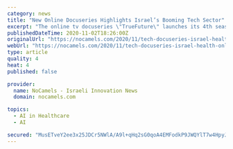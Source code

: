 ```yaml
---
category: news
title: "New Online Docuseries Highlights Israel’s Booming Tech Sector"
excerpt: "The online tv docuseries \"TrueFuture\" launches its 4th season with eight episodes focusing on Israel's booming tech sector."
publishedDateTime: 2020-11-02T18:26:00Z
originalUrl: "https://nocamels.com/2020/11/tech-docuseries-israel-health-online-tv-truefuture/"
webUrl: "https://nocamels.com/2020/11/tech-docuseries-israel-health-online-tv-truefuture/"
type: article
quality: 4
heat: 4
published: false

provider:
  name: NoCamels - Israeli Innovation News
  domain: nocamels.com

topics:
  - AI in Healthcare
  - AI

secured: "MusETveY2ee3x25JDCr5NWlA/A9l+qHq2sG0qoA4EMFodkP9JWQYlT7w4HpyJl/OqJRv/U84Jx41HGI807aYU/KWBtUSL5iEHE+1F2nFNzZI3qQ30MswOZDxL9XX2j0ESRkA6rO4RHBQcllVxgsYkAyFReXWFqkXyExAdBx4zRaWI7wqbrgQQqxrrUzzF/o1X18mbK9G5KGQ9YhXLHCLhy2ptxh7ZXvePAVjmaQhcqbOxyR0s2t3dmFfejgyRHYgZKrYQUpMRZXOqYnfpaaxFu5SOobW+mb4/KV3qJ0j+quibCHm8ZTMvUmOT2rjI8uBMp6wKabaoJQ9OtnodCNJ1TtQ6AL47msdmHYJ6RlTTTY=;wG5kHuRkB9ShGwHX7x7fpA=="
---
```


